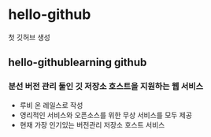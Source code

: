 # hello-github
첫 깃허브 생성

## hello-githublearning github
### 분선 버전 관리 둘인 깃 저장소 호스트을 지원하는 웹 서비스
- 루비 온 레일스로 작성
- 영리적인 서비스와 오픈소스를 위한 무상 서비스를 모두 제공
- 현재 가장 인기있는 버전관리 저장소 호스트 서비스
